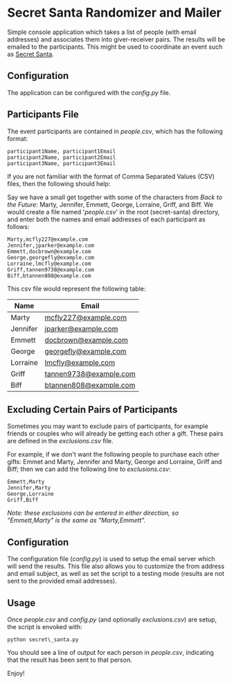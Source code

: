 # Secret Santa Randomizer and Mailer

Simple console application which takes a list of people (with email addresses)
and associates them into giver-receiver pairs. The results will be emailed to 
the participants. This might be used to coordinate an event such as 
[Secret Santa](https://en.wikipedia.org/wiki/Secret_Santa).

## Configuration
The application can be configured with the _config.py_ file. 

## Participants File
The event participants are contained in _people.csv_, which has the following
format:

```
participant1Name, participant1Email  
participant2Name, participant2Email  
participant3Name, participant3Email  
```

If you are not familiar with the format of Comma Separated Values (CSV) files, 
then the following should help:

Say we have a small get together with some of the characters from 
_Back to the Future_: Marty, Jennifer, Emmett, George, Lorraine, Griff, 
and Biff. We would create a file named '_people.csv_' in the root
(secret-santa) directory, and enter both the names and email addresses
of each participant as follows:

```
Marty,mcfly227@example.com
Jennifer,jparker@example.com
Emmett,docbrown@example.com
George,georgefly@example.com
Lorraine,lmcfly@example.com
Griff,tannen9738@example.com
Biff,btannen808@example.com
```

This csv file would represent the following table:

|Name    |Email                  |
|--------|-----------------------|
|Marty   |mcfly227@example.com   |
|Jennifer|jparker@example.com    |
|Emmett  |docbrown@example.com   |
|George  |georgefly@example.com  |
|Lorraine|lmcfly@example.com     |
|Griff   |tannen9738@example.com |
|Biff    |btannen808@example.com |

## Excluding Certain Pairs of Participants

Sometimes you may want to exclude pairs of participants, for example friends or
couples who will already be getting each other a gift. These pairs are 
defined in the _exclusions.csv_ file.

For example, if we don't want the following people to purchase each other gifts:
Emmet and Marty, Jennifer and Marty, George and Lorraine, Griff and Biff;
then we can add the following line to _exclusions.csv_:

```
Emmett,Marty
Jennifer,Marty
George,Lorraine
Griff,Biff
```

_Note: these exclusions can be entered in either direction, so "Emmett,Marty" is
 the same as "Marty,Emmett"._

## Configuration

The configuration file (_config.py_) is used to setup the email server which
will send the results. This file also allows you to customize the from address
and email subject, as well as set the script to a testing mode (results are not
sent to the provided email addresses).

## Usage

Once _people.csv_ and _config.py_ (and optionally _exclusions.csv_) are 
setup, the script is envoked with:

```
python secret\_santa.py
```

You should see a line of output for each person in _people.csv_, indicating 
that the result has been sent to that person.

Enjoy!
